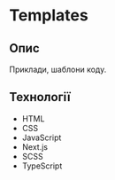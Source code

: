 # Templates

## Опис
Приклади, шаблони коду.

## Технології
* HTML
* CSS
* JavaScript
* Next.js
* SCSS
* TypeScript

